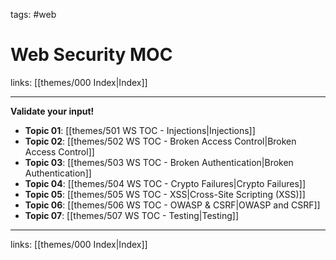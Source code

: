 tags: #web

# Web Security MOC

links: [[themes/000 Index|Index]]

---

**Validate your input!**

- **Topic 01**: [[themes/501 WS TOC - Injections|Injections]]
- **Topic 02**: [[themes/502 WS TOC - Broken Access Control|Broken Access Control]]
- **Topic 03**: [[themes/503 WS TOC - Broken Authentication|Broken Authentication]]
- **Topic 04**: [[themes/504 WS TOC - Crypto Failures|Crypto Failures]]
- **Topic 05**: [[themes/505 WS TOC - XSS|Cross-Site Scripting (XSS)]]
- **Topic 06**: [[themes/506 WS TOC - OWASP & CSRF|OWASP and CSRF]]
- **Topic 07**: [[themes/507 WS TOC - Testing|Testing]]

---
links: [[themes/000 Index|Index]]